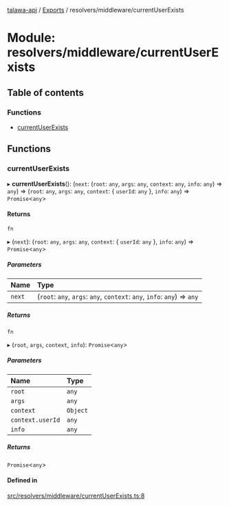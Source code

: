 [talawa-api](../README.md) / [Exports](../modules.md) / resolvers/middleware/currentUserExists

# Module: resolvers/middleware/currentUserExists

## Table of contents

### Functions

- [currentUserExists](resolvers_middleware_currentUserExists.md#currentuserexists)

## Functions

### currentUserExists

▸ **currentUserExists**(): (`next`: (`root`: `any`, `args`: `any`, `context`: `any`, `info`: `any`) =\> `any`) =\> (`root`: `any`, `args`: `any`, `context`: \{ `userId`: `any`  \}, `info`: `any`) =\> `Promise`\<`any`\>

#### Returns

`fn`

▸ (`next`): (`root`: `any`, `args`: `any`, `context`: \{ `userId`: `any`  \}, `info`: `any`) =\> `Promise`\<`any`\>

##### Parameters

| Name | Type |
| :------ | :------ |
| `next` | (`root`: `any`, `args`: `any`, `context`: `any`, `info`: `any`) =\> `any` |

##### Returns

`fn`

▸ (`root`, `args`, `context`, `info`): `Promise`\<`any`\>

##### Parameters

| Name | Type |
| :------ | :------ |
| `root` | `any` |
| `args` | `any` |
| `context` | `Object` |
| `context.userId` | `any` |
| `info` | `any` |

##### Returns

`Promise`\<`any`\>

#### Defined in

[src/resolvers/middleware/currentUserExists.ts:8](https://github.com/PalisadoesFoundation/talawa-api/blob/66970ab/src/resolvers/middleware/currentUserExists.ts#L8)
